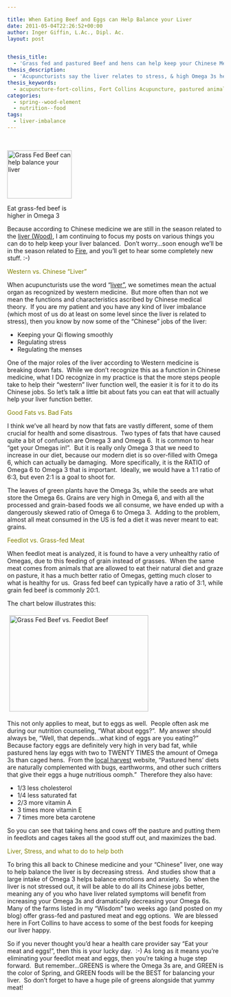 ```yaml
---

title: When Eating Beef and Eggs can Help Balance your Liver
date: 2011-05-04T22:26:52+00:00
author: Inger Giffin, L.Ac., Dipl. Ac.
layout: post


thesis_title:
  - 'Grass fed and pastured Beef and hens can help keep your Chinese Medicine '
thesis_description:
  - 'Acupuncturists say the liver relates to stress, & high Omega 3s help reduce stress/anxiety. Eat grass fed/pastured animals & greens to help balance your liver.'
thesis_keywords:
  - acupuncture-fort-collins, Fort Collins Acupuncture, pastured animals, grass-fed, stress, anxiety
categories:
  - spring--wood-element
  - nutrition--food
tags:
  - liver-imbalance
---
```

&nbsp;

<div id="attachment_1063" style="width: 160px" class="wp-caption alignleft">
  <a href="/assets/wp-content/uploads/2011/05/cow-eating-grass.jpg"><img class="size-thumbnail wp-image-1063" title="Grass Fed Beef" src="/assets/wp-content/uploads/2011/05/cow-eating-grass-150x112.jpg" alt="Grass Fed Beef can help balance your liver" width="150" height="112" srcset="/assets/wp-content/uploads/2011/05/cow-eating-grass-150x112.jpg 150w, /assets/wp-content/uploads/2011/05/cow-eating-grass.jpg 259w" sizes="(max-width: 150px) 100vw, 150px" /></a>
  
  <p class="wp-caption-text">
    Eat grass-fed beef is higher in Omega 3
  </p>
</div>

Because according to Chinese medicine we are still in the season related to the [liver (Wood)](http://www.wisdomwaysacupuncture.com/2018/05/10/the-wood-element-of-acupuncture-theory/), I am continuing to focus my posts on various things you can do to help keep your liver balanced.  Don&#8217;t worry&#8230;soon enough we&#8217;ll be in the season related to [Fire](http://www.wisdomwaysacupuncture.com/2017/05/22/summer-is-here-time-to-nurture-your-heart-fire/), and you&#8217;ll get to hear some completely new stuff. :-)

<span style="color: #808000;">Western vs. Chinese &#8220;Liver&#8221;</span>

When acupuncturists use the word &#8220;[liver&#8221;](http://www.wisdomwaysacupuncture.com/2018/05/15/ready-set-wood-season-what-acupuncture-theory-has-to-say-about-spring/), we sometimes mean the actual organ as recognized by western medicine.  But more often than not we mean the functions and characteristics ascribed by Chinese medical theory.  If you are my patient and you have any kind of liver imbalance (which most of us do at least on some level since the liver is related to stress), then you know by now some of the &#8220;Chinese&#8221; jobs of the liver:

  * Keeping your Qi flowing smoothly
  * Regulating stress
  * Regulating the menses

One of the major roles of the liver according to Western medicine is breaking down fats.  While we don&#8217;t recognize this as a function in Chinese medicine, what I DO recognize in my practice is that the more steps people take to help their &#8220;western&#8221; liver function well, the easier it is for it to do its Chinese jobs. So let&#8217;s talk a little bit about fats you can eat that will actually help your liver function better.

<span style="color: #808000;">Good Fats vs. Bad Fats</span>

I think we&#8217;ve all heard by now that fats are vastly different, some of them crucial for health and some disastrous.  Two types of fats that have caused quite a bit of confusion are Omega 3 and Omega 6.  It is common to hear &#8220;get your Omegas in!&#8221;.  But it is really only Omega 3 that we need to increase in our diet, because our modern diet is so over-filled with Omega 6, which can actually be damaging.  More specifically, it is the RATIO of Omega 6 to Omega 3 that is important.  Ideally, we would have a 1:1 ratio of 6:3, but even 2:1 is a goal to shoot for.

The leaves of green plants have the Omega 3s, while the seeds are what store the Omega 6s. Grains are very high in Omega 6, and with all the processed and grain-based foods we all consume, we have ended up with a dangerously skewed ratio of Omega 6 to Omega 3.  Adding to the problem, almost all meat consumed in the US is fed a diet it was never meant to eat: grains.

<span style="color: #808000;">Feedlot vs. Grass-fed Meat</span>

When feedlot meat is analyzed, it is found to have a very unhealthy ratio of Omegas, due to this feeding of grain instead of grasses.  When the same meat comes from animals that are allowed to eat their natural diet and graze on pasture, it has a much better ratio of Omegas, getting much closer to what is healthy for us.  Grass fed beef can typically have a ratio of 3:1, while grain fed beef is commonly 20:1.

The chart below illustrates this:

<img src="https://origin.ih.constantcontact.com/fs085/1102844965003/img/74.jpg" alt="Grass Fed Beef vs. Feedlot Beef" width="322.8" height="224.4" border="0" hspace="5" vspace="5" />

This not only applies to meat, but to eggs as well.  People often ask me during our nutrition counseling, &#8220;What about eggs?&#8221;.  My answer should always be, &#8220;Well, that depends&#8230;what kind of eggs are you eating?&#8221;  Because factory eggs are definitely very high in very bad fat, while pastured hens lay eggs with two to TWENTY TIMES the amount of Omega 3s than caged hens.  From the <a href="http://r20.rs6.net/tn.jsp?llr=lem6kddab&et=1105400434889&s=0&e=001w13FHRBmbJj3ASbtt2evJ8wTVWGkxFNZzI9iJNcw3o2AfanyPJmD3qNGWtik_wJjR4FiQyNeuDxR3sQ9zZtYQqoP_uVeJmfd4C7pSgyDVWUZe1_iawVZ1uqgz0JgwViL" target="_blank" rel="noopener">local harvest</a> website, &#8220;Pastured hens&#8217; diets are naturally complemented with bugs, earthworms, and other such critters that give their eggs a huge nutritious oomph.&#8221;  Therefore they also have:

  * 1/3 less cholesterol
  * 1/4 less saturated fat
  * 2/3 more vitamin A
  * 3 times more vitamin E
  * 7 times more beta carotene

So you can see that taking hens and cows off the pasture and putting them in feedlots and cages takes all the good stuff out, and maximizes the bad.

<span style="color: #808000;">Liver, Stress, and what to do to help both<br /> </span>

To bring this all back to Chinese medicine and your &#8220;Chinese&#8221; liver, one way to help balance the liver is by decreasing stress.  And studies show that a large intake of Omega 3 helps balance emotions and anxiety.  So when the liver is not stressed out, it will be able to do all its Chinese jobs better, meaning any of you who have liver related symptoms will benefit from increasing your Omega 3s and dramatically decreasing your Omega 6s.  Many of the farms listed in my &#8220;Wisdom&#8221; two weeks ago (and posted on my blog) offer grass-fed and pastured meat and egg options.  We are blessed here in Fort Collins to have access to some of the best foods for keeping our liver happy.

So if you never thought you&#8217;d hear a health care provider say &#8220;Eat your meat and eggs!&#8221;, then this is your lucky day.  :-) As long as it means you&#8217;re eliminating your feedlot meat and eggs, then you&#8217;re taking a huge step forward.  But remember&#8230;GREENS is where the Omega 3s are, and GREEN is the color of Spring, and GREEN foods will be the BEST for balancing your liver.  So don&#8217;t forget to have a huge pile of greens alongside that yummy meat!